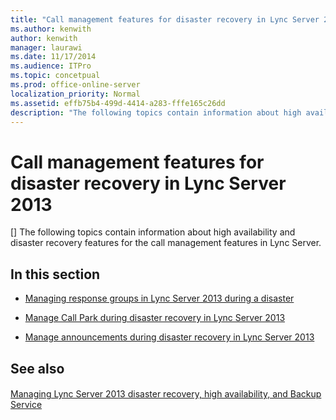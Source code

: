 ```yaml
---
title: "Call management features for disaster recovery in Lync Server 2013"
ms.author: kenwith
author: kenwith
manager: laurawi
ms.date: 11/17/2014
ms.audience: ITPro
ms.topic: concetpual
ms.prod: office-online-server
localization_priority: Normal
ms.assetid: effb75b4-499d-4414-a283-fffe165c26dd
description: "The following topics contain information about high availability and disaster recovery features for the call management features in Lync Server."
---
```


# Call management features for disaster recovery in Lync Server 2013
[]
The following topics contain information about high availability and disaster recovery features for the call management features in Lync Server.
  
## In this section

- [Managing response groups in Lync Server 2013 during a disaster](managing-response-groups-during-a-disaster.md)
    
- [Manage Call Park during disaster recovery in Lync Server 2013](manage-call-park-during-disaster-recovery.md)
    
- [Manage announcements during disaster recovery in Lync Server 2013](manage-announcements-during-disaster-recovery.md)
    
## See also

#### 

[Managing Lync Server 2013 disaster recovery, high availability, and Backup Service](managing-lync-server-2013-disaster-recovery-high-availability-and-backup-service.md)

